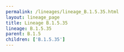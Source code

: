 ```yaml
---
permalink: /lineages/lineage_B.1.5.35.html
layout: lineage_page
title: Lineage B.1.5.35
lineage: B.1.5.35
parent: B.1.5
children: ['B.1.5.35']
---
```

